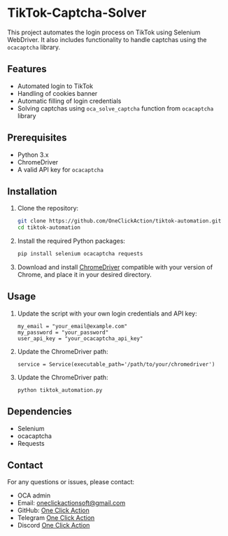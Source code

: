 # TikTok-Captcha-Solver
This project automates the login process on TikTok using Selenium WebDriver. It also includes functionality to handle captchas using the `ocacaptcha` library.

## Features

- Automated login to TikTok
- Handling of cookies banner
- Automatic filling of login credentials
- Solving captchas using `oca_solve_captcha` function from `ocacaptcha` library

## Prerequisites

- Python 3.x
- ChromeDriver
- A valid API key for `ocacaptcha`

## Installation
1. Clone the repository:
   ```bash
   git clone https://github.com/OneClickAction/tiktok-automation.git
   cd tiktok-automation
   
2. Install the required Python packages:
   ```bash
   pip install selenium ocacaptcha requests
   
3. Download and install [ChromeDriver](https://googlechromelabs.github.io/chrome-for-testing/#stable) compatible with your version of Chrome, and place it in your desired directory.

## Usage
1. Update the script with your own login credentials and API key:
   ```
   my_email = "your_email@example.com"
   my_password = "your_password"
   user_api_key = "your_ocacaptcha_api_key"

2. Update the ChromeDriver path:
   ```
   service = Service(executable_path='/path/to/your/chromedriver')
   
3. Update the ChromeDriver path:
   ```
   python tiktok_automation.py

## Dependencies
- Selenium
- ocacaptcha
- Requests


## Contact
For any questions or issues, please contact:

- OCA admin
- Email: oneclickactionsoft@gmail.com
- GitHub: [One Click Action](https://github.com/OneClickAction)
- Telegram [One Click Action](https://t.me/+70DIlIc543U4NGQy)
- Discord [One Click Action](https://discord.com/invite/YyDx3SJNCh)
